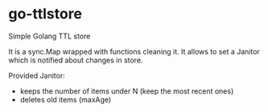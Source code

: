# go-ttlstore
Simple Golang TTL store

It is a sync.Map wrapped with functions cleaning it. 
It allows to set a Janitor which is notified about changes in store.

Provided Janitor:
 - keeps the number of items under N (keep the most recent ones)
 - deletes old items (maxAge)
